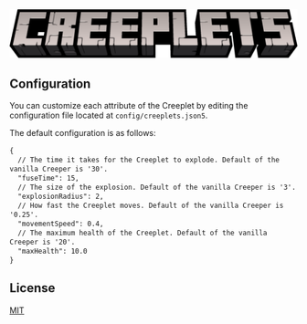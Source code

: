<div align="center">
    <img src=".github/assets/banner.png" alt="Creeplets">
</div>

## Configuration

You can customize each attribute of the Creeplet by editing the configuration file located at `config/creeplets.json5`.

The default configuration is as follows:

```json5
{
  // The time it takes for the Creeplet to explode. Default of the vanilla Creeper is '30'.
  "fuseTime": 15,
  // The size of the explosion. Default of the vanilla Creeper is '3'.
  "explosionRadius": 2,
  // How fast the Creeplet moves. Default of the vanilla Creeper is '0.25'.
  "movementSpeed": 0.4,
  // The maximum health of the Creeplet. Default of the vanilla Creeper is '20'.
  "maxHealth": 10.0
}
```

## License

[MIT](LICENSE)

